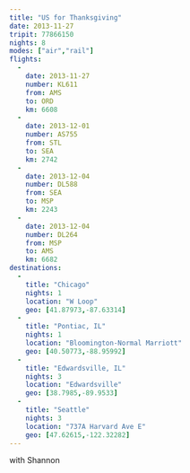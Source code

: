 ```yaml
---
title: "US for Thanksgiving"
date: 2013-11-27
tripit: 77866150
nights: 8
modes: ["air","rail"]
flights:
  -
    date: 2013-11-27
    number: KL611
    from: AMS
    to: ORD
    km: 6608
  -
    date: 2013-12-01
    number: AS755
    from: STL
    to: SEA
    km: 2742
  -
    date: 2013-12-04
    number: DL588
    from: SEA
    to: MSP
    km: 2243
  -
    date: 2013-12-04
    number: DL264
    from: MSP
    to: AMS
    km: 6682
destinations:
  -
    title: "Chicago"
    nights: 1
    location: "W Loop"
    geo: [41.87973,-87.63314]
  -
    title: "Pontiac, IL"
    nights: 1
    location: "Bloomington-Normal Marriott"
    geo: [40.50773,-88.95992]
  -
    title: "Edwardsville, IL"
    nights: 3
    location: "Edwardsville"
    geo: [38.7985,-89.9533]
  -
    title: "Seattle"
    nights: 3
    location: "737A Harvard Ave E"
    geo: [47.62615,-122.32282]
---
```


with Shannon
